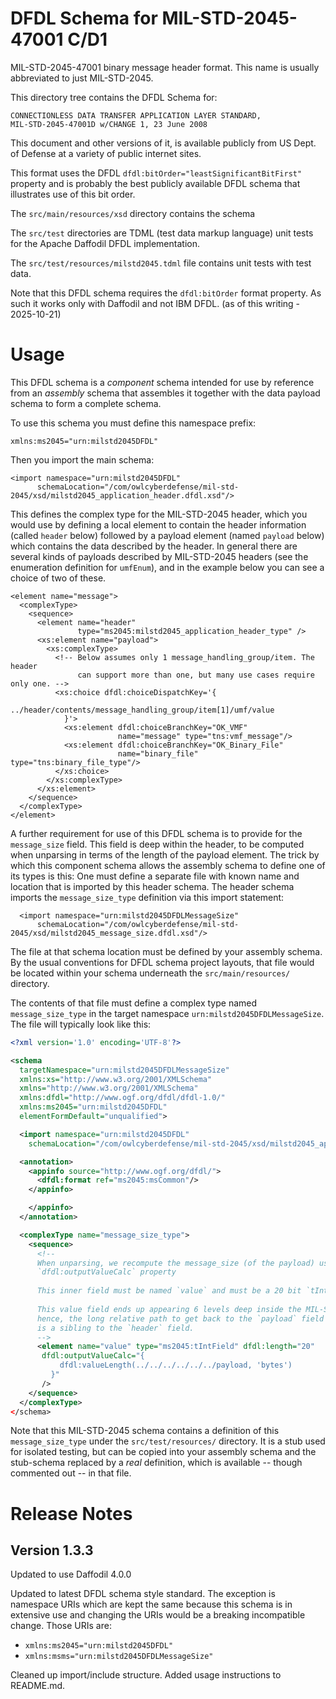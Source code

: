 DFDL Schema for MIL-STD-2045-47001 C/D1
============

MIL-STD-2045-47001 binary message header format.
This name is usually abbreviated to just MIL-STD-2045.

This directory tree contains the DFDL Schema for:

    CONNECTIONLESS DATA TRANSFER APPLICATION LAYER STANDARD, 
    MIL-STD-2045-47001D w/CHANGE 1, 23 June 2008 

This document and other versions of it, is available publicly from US Dept. of Defense at a variety of public internet sites. 

This format uses the DFDL `dfdl:bitOrder="leastSignificantBitFirst"` property and is 
probably the best publicly available DFDL schema that illustrates use of this bit order. 

The `src/main/resources/xsd` directory contains the schema

The `src/test` directories are TDML (test data markup language) unit tests for
the Apache Daffodil DFDL implementation.

The `src/test/resources/milstd2045.tdml` file contains unit tests with test data.

Note that this DFDL schema requires the `dfdl:bitOrder` format property. 
As such it works only with Daffodil and not IBM DFDL. (as of this writing - 2025-10-21)

# Usage

This DFDL schema is a _component_ schema intended for use by reference from an _assembly_ schema
that assembles it together with the data payload schema to form a complete schema.  

To use this schema you must define this namespace prefix:

    xmlns:ms2045="urn:milstd2045DFDL"

Then you import the main schema:

    <import namespace="urn:milstd2045DFDL"
          schemaLocation="/com/owlcyberdefense/mil-std-2045/xsd/milstd2045_application_header.dfdl.xsd"/>

This defines the complex type for the MIL-STD-2045 header, which you would use by defining a 
local element to contain the header information (called `header` below) followed by a payload 
element (named `payload` below) which contains the data described by the header. In general there 
are several kinds of payloads described by MIL-STD-2045 headers (see the enumeration definition 
for `umfEnum`), and in the example below you can see a choice of two of these. 

    <element name="message">
      <complexType>
        <sequence>
          <element name="header" 
                   type="ms2045:milstd2045_application_header_type" />
          <xs:element name="payload">
            <xs:complexType>
              <!-- Below assumes only 1 message_handling_group/item. The header 
                   can support more than one, but many use cases require only one. --> 
              <xs:choice dfdl:choiceDispatchKey='{
                ../header/contents/message_handling_group/item[1]/umf/value
                }'>
                <xs:element dfdl:choiceBranchKey="OK_VMF"
                            name="message" type="tns:vmf_message"/>
                <xs:element dfdl:choiceBranchKey="OK_Binary_File"
                            name="binary_file" type="tns:binary_file_type"/>
              </xs:choice>
            </xs:complexType>
          </xs:element>
        </sequence>
      </complexType>
    </element>

A further requirement for use of this DFDL schema is to provide for the `message_size` field. 
This field is deep within the header, to be computed when unparsing in terms of the
length of the payload element. The trick by which this component schema allows the assembly 
schema to define one of its types is this: One must define a separate 
file with known name and location that is imported by this header schema. 
The header schema imports the `message_size_type` definition via this import statement:

      <import namespace="urn:milstd2045DFDLMessageSize"
          schemaLocation="/com/owlcyberdefense/mil-std-2045/xsd/milstd2045_message_size.dfdl.xsd"/>

The file at that schema location must be defined by your assembly schema. 
By the usual conventions for DFDL schema
project layouts, that file would be
located within your schema underneath the `src/main/resources/` directory. 

The contents of that file must
define a complex type named `message_size_type` in the target namespace 
`urn:milstd2045DFDLMessageSize`.
The file will typically look like this:

```xml
<?xml version='1.0' encoding='UTF-8'?>

<schema
  targetNamespace="urn:milstd2045DFDLMessageSize"
  xmlns:xs="http://www.w3.org/2001/XMLSchema"
  xmlns="http://www.w3.org/2001/XMLSchema"
  xmlns:dfdl="http://www.ogf.org/dfdl/dfdl-1.0/"
  xmlns:ms2045="urn:milstd2045DFDL"
  elementFormDefault="unqualified">

  <import namespace="urn:milstd2045DFDL"
    schemaLocation="/com/owlcyberdefense/mil-std-2045/xsd/milstd2045_application_header.dfdl.xsd"/>

  <annotation>
    <appinfo source="http://www.ogf.org/dfdl/">
      <dfdl:format ref="ms2045:msCommon"/>
    </appinfo>

    </appinfo>
  </annotation>

  <complexType name="message_size_type">
    <sequence>
      <!--
      When unparsing, we recompute the message_size (of the payload) using the
      `dfdl:outputValueCalc` property
      
      This inner field must be named `value` and must be a 20 bit `tIntField` integer.
      
      This value field ends up appearing 6 levels deep inside the MIL-STD-2045 header;
      hence, the long relative path to get back to the `payload` field which 
      is a sibling to the `header` field. 
      -->
      <element name="value" type="ms2045:tIntField" dfdl:length="20"
       dfdl:outputValueCalc="{
           dfdl:valueLength(../../../../../../payload, 'bytes')
         }"
       />
    </sequence>
  </complexType>
</schema>
```

Note that this MIL-STD-2045 schema contains a definition of this `message_size_type` under the 
`src/test/resources/` directory. It is a stub used for isolated testing, but can be copied into 
your assembly schema and the stub-schema replaced by a _real_ definition, which is available -- 
though commented out -- in that file.  

# Release Notes

## Version 1.3.3

Updated to use Daffodil 4.0.0

Updated to latest DFDL schema style standard.
The exception is namespace URIs which are kept the same because this schema is in extensive use 
and changing the URIs would be a breaking incompatible change. Those URIs are: 

- `xmlns:ms2045="urn:milstd2045DFDL"`
- `xmlns:msms="urn:milstd2045DFDLMessageSize"`

Cleaned up import/include structure. Added usage instructions to README.md. 
